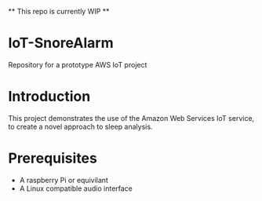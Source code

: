 ** This repo is currently WIP **

# IoT-SnoreAlarm
Repository for a prototype AWS IoT project

# Introduction
This project demonstrates the use of the Amazon Web Services IoT service, to create a novel approach to sleep analysis.

# Prerequisites
- A raspberry Pi or equivilant
- A Linux compatible audio interface
